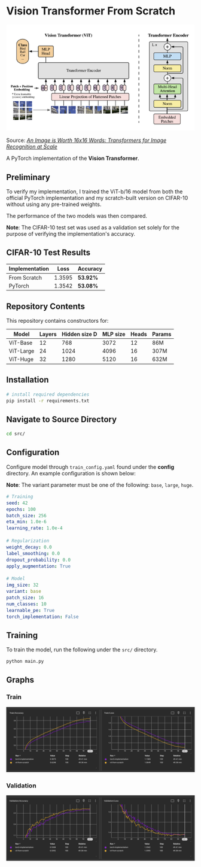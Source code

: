 # Vision Transformer From Scratch

![Vision Transformer Architecture](assets/figures/ViT-Architecture.png)

Source: [*An Image is Worth 16x16 Words: Transformers for Image Recognition at Scale*](https://arxiv.org/abs/2010.11929)

A PyTorch implementation of the **Vision Transformer**.

## Preliminary

To verify my implementation, I trained the ViT-b/16 model from both the official PyTorch implementation and my scratch-built version on CIFAR-10 without using any pre-trained weights.

The performance of the two models was then compared.

**Note**: The CIFAR-10 test set was used as a validation set solely for the purpose of verifying the implementation's accuracy.

## CIFAR-10 Test Results

| Implementation | Loss   | Accuracy   |
|----------------|--------|------------|
| From Scratch   | 1.3595 | **53.92%** |
| PyTorch        | 1.3542 | **53.08%** |

## Repository Contents

This repository contains constructors for:

| Model      | Layers | Hidden size D | MLP size | Heads | Params |
|------------|--------|---------------|----------|-------|--------|
| ViT-Base   | 12     | 768           | 3072     | 12    | 86M    |
| ViT-Large  | 24     | 1024          | 4096     | 16    | 307M   |
| ViT-Huge   | 32     | 1280          | 5120     | 16    | 632M   |

## Installation

```bash
# install required dependencies
pip install -r requirements.txt
```

## Navigate to Source Directory

```bash
cd src/
```

## Configuration

Configure model through `train_config.yaml` found under the **config** directory. An example configuration is shown below:

**Note**: The variant parameter must be one of the following: `base`, `large`, `huge`.

``` yaml
# Training
seed: 42
epochs: 100
batch_size: 256
eta_min: 1.0e-6
learning_rate: 1.0e-4

# Regularization
weight_decay: 0.0
label_smoothing: 0.0
dropout_probability: 0.0
apply_augmentation: True

# Model
img_size: 32
variant: base
patch_size: 16
num_classes: 10
learnable_pe: True
torch_implementation: False
```

## Training

To train the model, run the following under the `src/` directory.

```bash
python main.py
```

## Graphs

### Train

![Train Curve](assets/figures/train-curve.png)

### Validation

![Validation Curve](assets/figures/val-curve.png)